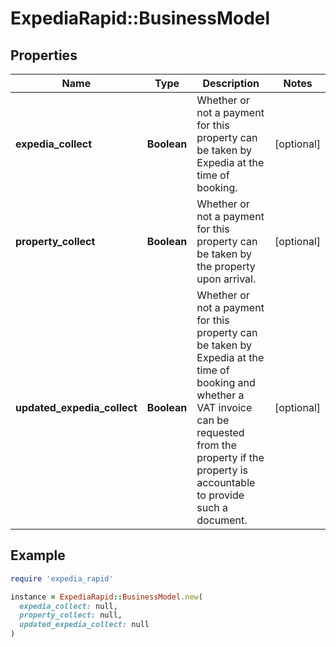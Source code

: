 # ExpediaRapid::BusinessModel

## Properties

| Name | Type | Description | Notes |
| ---- | ---- | ----------- | ----- |
| **expedia_collect** | **Boolean** | Whether or not a payment for this property can be taken by Expedia at the time of booking. | [optional] |
| **property_collect** | **Boolean** | Whether or not a payment for this property can be taken by the property upon arrival. | [optional] |
| **updated_expedia_collect** | **Boolean** | Whether or not a payment for this property can be taken by Expedia at the time of booking and whether a VAT invoice can be requested from the property if the property is accountable to provide such a document. | [optional] |

## Example

```ruby
require 'expedia_rapid'

instance = ExpediaRapid::BusinessModel.new(
  expedia_collect: null,
  property_collect: null,
  updated_expedia_collect: null
)
```

